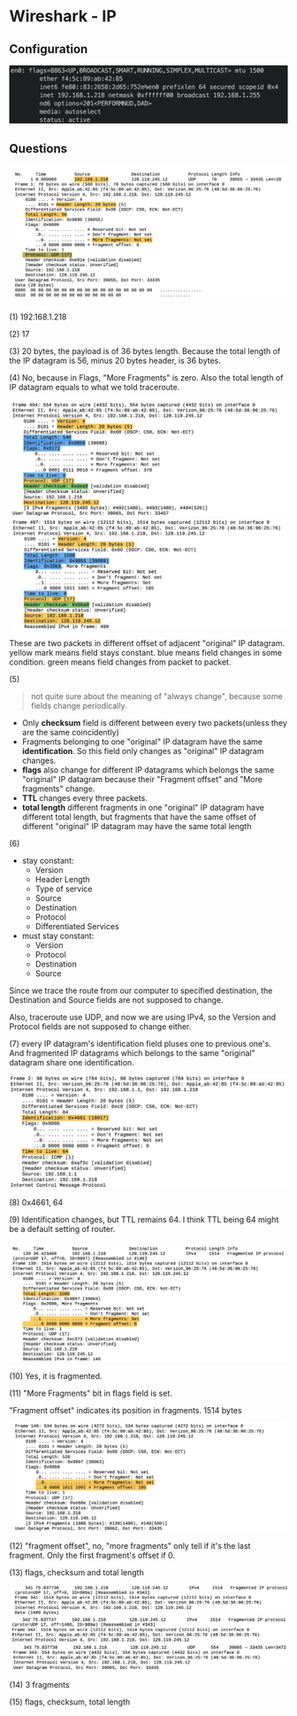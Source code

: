 # Wireshark - IP

## Configuration

![](../.gitbook/assets/15405621501089.jpg)

## Questions

![](../.gitbook/assets/15412063739801.jpg)

\(1\) 192.168.1.218

\(2\) 17

\(3\) 20 bytes, the payload is of 36 bytes length. Because the total length of the IP datagram is 56, minus 20 bytes header, is 36 bytes.

\(4\) No, because in Flags, "More Fragments" is zero. Also the total length of IP datagram equals to what we told traceroute.

 ![](../.gitbook/assets/15417143531615.jpg) ![](../.gitbook/assets/15417143656209.jpg)

These are two packets in different offset of adjacent "original" IP datagram. yellow mark means field stays constant. blue means field changes in some condition. green means field changes from packet to packet.

\(5\)

> not quite sure about the meaning of "always change", because some fields change periodically.

* Only **checksum** field is different between every two packets\(unless they are the same coincidently\)
* Fragments belonging to one "original" IP datagram have the same **identification**. So this field only changes as "original" IP datagram changes.
* **flags** also change for different IP datagrams which belongs the same "original" IP datagram because their "Fragment offset" and "More fragments" change.
* **TTL** changes every three packets.
* **total length** different fragments in one "original" IP datagram have different total length, but fragments that have the same offset of different "original" IP datagram may have the same total length

\(6\)

* stay constant:
  * Version
  * Header Length
  * Type of service
  * Source
  * Destination
  * Protocol
  * Differentiated Services
* must stay constant:
  * Version
  * Protocol
  * Destination
  * Source

Since we trace the route from our computer to specified destination, the Destination and Source fields are not supposed to change.

Also, traceroute use UDP, and now we are using IPv4, so the Version and Protocol fields are not supposed to change either.

\(7\) every IP datagram's identification field pluses one to previous one's. And fragmented IP datagrams which belongs to the same "original" datagram share one identification.

![](../.gitbook/assets/15417246165743.jpg)

\(8\) 0x4661, 64

\(9\) Identification changes, but TTL remains 64. I think TTL being 64 might be a default setting of router.

![](../.gitbook/assets/15417250287188.jpg)

\(10\) Yes, it is fragmented.

\(11\) "More Fragments" bit in flags field is set.

"Fragment offset" indicates its position in fragments. 1514 bytes

![](../.gitbook/assets/15417251921519.jpg)

\(12\) "fragment offset", no, "more fragments" only tell if it's the last fragment. Only the first fragment's offset if 0.

\(13\) flags, checksum and total length

![](../.gitbook/assets/15417257407181.jpg) ![](../.gitbook/assets/15417257501580.jpg) ![](../.gitbook/assets/15417257643749.jpg)

\(14\) 3 fragments

\(15\) flags, checksum, total length

